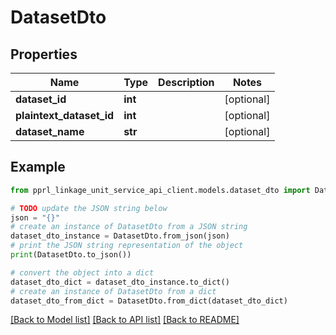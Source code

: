 # DatasetDto


## Properties

Name | Type | Description | Notes
------------ | ------------- | ------------- | -------------
**dataset_id** | **int** |  | [optional] 
**plaintext_dataset_id** | **int** |  | [optional] 
**dataset_name** | **str** |  | [optional] 

## Example

```python
from pprl_linkage_unit_service_api_client.models.dataset_dto import DatasetDto

# TODO update the JSON string below
json = "{}"
# create an instance of DatasetDto from a JSON string
dataset_dto_instance = DatasetDto.from_json(json)
# print the JSON string representation of the object
print(DatasetDto.to_json())

# convert the object into a dict
dataset_dto_dict = dataset_dto_instance.to_dict()
# create an instance of DatasetDto from a dict
dataset_dto_from_dict = DatasetDto.from_dict(dataset_dto_dict)
```
[[Back to Model list]](../README.md#documentation-for-models) [[Back to API list]](../README.md#documentation-for-api-endpoints) [[Back to README]](../README.md)


